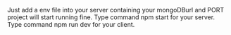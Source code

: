 Just add a env file into your server containing your mongoDBurl and PORT project will start running fine.
Type command npm start for your server.
Type command npm run dev for your client.
